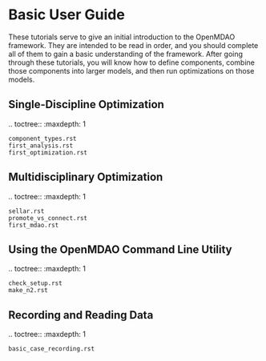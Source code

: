 # Basic User Guide

These tutorials serve to give an initial introduction to the OpenMDAO framework.
They are intended to be read in order, and you should complete all of them to gain a basic understanding of the framework.
After going through these tutorials, you will know how to define components,
combine those components into larger models, and then run optimizations on those models.

## Single-Discipline Optimization

.. toctree::
    :maxdepth: 1

    component_types.rst
    first_analysis.rst
    first_optimization.rst


## Multidisciplinary Optimization

.. toctree::
    :maxdepth: 1

    sellar.rst
    promote_vs_connect.rst
    first_mdao.rst

## Using the OpenMDAO Command Line Utility

.. toctree::
    :maxdepth: 1

    check_setup.rst
    make_n2.rst

## Recording and Reading Data

.. toctree::
    :maxdepth: 1

    basic_case_recording.rst

